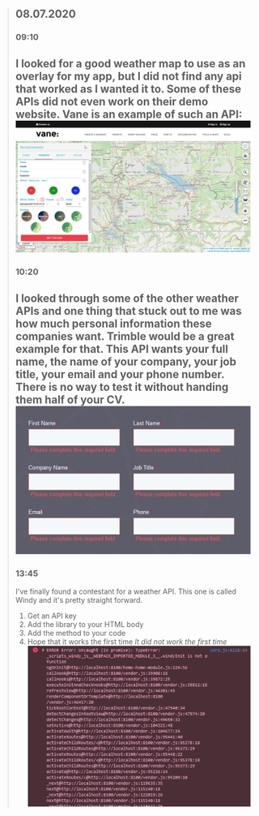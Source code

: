 > ## 08.07.2020
> ### 09:10
> I looked for a good weather map to use as an overlay for my app, but I did not find any api that worked as I wanted it to.
> Some of these APIs did not even work on their demo website.
> Vane is an example of such an API:
> ![Image of Vane not working](images/research/vane_weather-map.png)
> ---
> ### 10:20
> I looked through some of the other weather APIs and one thing that stuck out to me was how much personal information these companies want.
> Trimble would be a great example for that.
> This API wants your full name, the name of your company, your job title, your email and your phone number.
> There is no way to test it without handing them half of your CV.
> ![Image of trimble login screen](images/research/trimble_weather-map.png)
> ---
> ### 13:45
> I've finally found a contestant for a weather API.
> This one is called Windy and it's pretty straight forward.
> 1. Get an API key
> 2. Add the library to your HTML body
> 3. Add the method to your code
> 4. Hope that it works the first time
> *It did not work the first time*
> ![Image of a windy error](images/errors/windy_error.png)